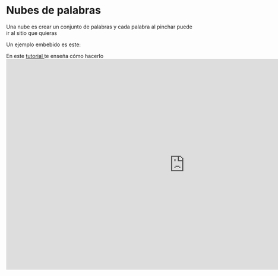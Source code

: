 
# Nubes de palabras

Una nube es crear un conjunto de palabras y cada palabra al pinchar puede ir al sitio que quieras

Un ejemplo embebido es este:


<script src="//cdn.wordart.com/wordart.min.js" async="" defer="defer"></script>


En este [tutorial ](https://docs.google.com/presentation/d/e/2PACX-1vRxLz_5OrrWath9wG6h2i_RX0Ejt98FqqoSmTH9XDWAI9uW-bPfGZOfEBWiTtRYcYQulhJz2zo8Dl3m/pub?start=false&amp;loop=false&amp;delayms=3000)te enseña cómo hacerlo<br /><iframe width="960" height="569" src="https://docs.google.com/presentation/d/e/2PACX-1vRxLz_5OrrWath9wG6h2i_RX0Ejt98FqqoSmTH9XDWAI9uW-bPfGZOfEBWiTtRYcYQulhJz2zo8Dl3m/embed?start=false&amp;loop=false&amp;delayms=3000" frameborder="0" allowfullscreen="allowfullscreen" mozallowfullscreen="mozallowfullscreen" webkitallowfullscreen="webkitallowfullscreen"></iframe>

